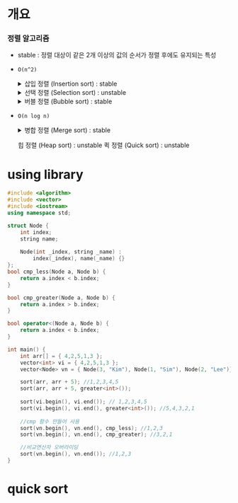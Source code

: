 # 개요

### 정렬 알고리즘
* stable : 정렬 대상이 같은 2개 이상의 값의 순서가 정렬 후에도 유지되는 특성
* `O(n^2)`
    <details>
    <summary>삽입 정렬 (Insertion sort) : stable</summary>
    알고리즘

      1. k번째 숫자를 선택
      2. 1~(k-1)번째까지 고정된 숫자를 탐색하며 선택한 숫자의 자리 고정
      3. 1~2를 반복
   </details>
	
	<details>
    <summary>선택 정렬 (Selection sort) : unstable</summary>
	알고리즘

	  1. 남은 배열 중 우선순위 가장 높은 수(오름차순의 경우 가장 낮은 수) 선택 
	  2. 정렬된 배열의 마지막에 삽입
	  3. 1~2를 반복
	</details>

	<details>
	<summary>버블 정렬 (Bubble sort) : stable</summary>
	알고리즘

	  1. k번째 원소와 k+1번째 원소를 비교하여 정렬
	  2. 1을 반복

	</details>

* `O(n log n)`
   	<details>
	<summary>병합 정렬 (Merge sort) : stable</summary>

	알고리즘
	  분할정복
	  1. 분할 : 배열을 절반씩 계속해서 나눈다. (divide)
	  2. 정복 : 끝까지 나눈 배열을 하나씩 합친다. (merge)

	```c++
	#include <algorithm>
	#include <vector>
	#include <iostream>
	using namespace std;

	vector<int> merge(vector<int> a, vector<int> b) {
		vector<int> res;
		auto a_it = a.begin(), b_it = b.begin();
		while (a_it != a.end() || b_it != b.end()) {
			int select;
			if (a_it == a.end())
				select = *b_it++;
			else if (b_it == b.end())
				select = *a_it++;
			else {
				if (*a_it <= *b_it)
					select = *a_it++;
				else
					select = *b_it++;
			}
			res.push_back(select);
		}
		return res;
	}

	vector<int> divide(vector<int> v) {
		int size = v.size();
		if (size <= 1)
			return v;
		vector<int> a = divide(vector<int>{v.begin(), v.begin() + size / 2});
		vector<int> b = divide(vector<int>{v.begin() + size / 2, v.end()});
		return merge(a, b);
	}

	int main() {
		vector<int> v = { 5,2,4,3,1 };
		vector<int> sorted_v = divide(v);
	}
	```
	
	</details>

	힙 정렬 (Heap sort) : unstable
	퀵 정렬 (Quick sort) : unstable


# using library

```c++
#include <algorithm>
#include <vector>
#include <iostream>
using namespace std;

struct Node {
	int index;
	string name;
	
	Node(int _index, string _name) :
		index(_index), name(_name) {}
};
bool cmp_less(Node a, Node b) {
	return a.index < b.index;
}

bool cmp_greater(Node a, Node b) {
	return a.index > b.index;
}

bool operator<(Node a, Node b) {
	return a.index < b.index;
}

int main() {
	int arr[] = { 4,2,5,1,3 };
	vector<int> vi = { 4,2,5,1,3 };
	vector<Node> vn = { Node(3, "Kim"), Node(1, "Sim"), Node(2, "Lee")};

	sort(arr, arr + 5); //1,2,3,4,5
	sort(arr, arr + 5, greater<int>());
	
	sort(vi.begin(), vi.end()); // 1,2,3,4,5
	sort(vi.begin(), vi.end(), greater<int>()); //5,4,3,2,1
	
	//cmp 함수 만들어 사용
	sort(vn.begin(), vn.end(), cmp_less); //1,2,3
	sort(vn.begin(), vn.end(), cmp_greater); //3,2,1

	//비교연산자 오버라이딩
	sort(vn.begin(), vn.end()); //1,2,3
}
```


# quick sort